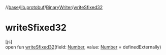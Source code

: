 //[base](../../../index.md)/[lib.protobuf](../index.md)/[BinaryWriter](index.md)/[writeSfixed32](write-sfixed32.md)

# writeSfixed32

[js]\
open fun [writeSfixed32](write-sfixed32.md)(field: [Number](https://kotlinlang.org/api/latest/jvm/stdlib/kotlin/-number/index.html), value: [Number](https://kotlinlang.org/api/latest/jvm/stdlib/kotlin/-number/index.html) = definedExternally)
